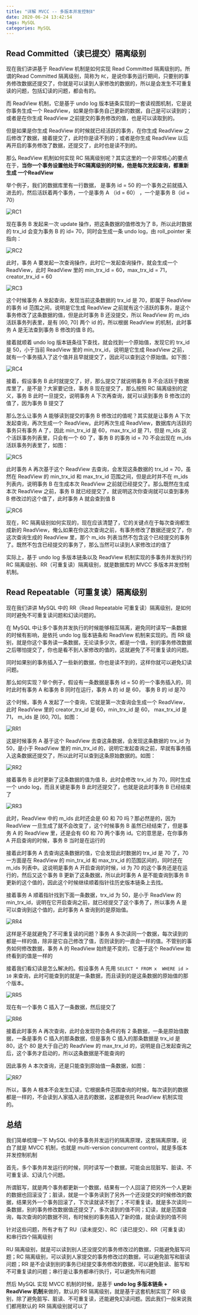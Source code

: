 ```yaml
---
title: "详解 MVCC -- 多版本并发控制Ⅱ"
date: 2020-06-24 13:42:54
tags: MySQL
categories: MySQL
---
```


## Read Committed（读已提交）隔离级别

现在我们讲讲基于 ReadView 机制是如何实现 Read Committed 隔离级别的。所谓的Read Committed 隔离级别，简称为 `RC`，是说你事务运行期间，只要别的事务修改数据还提交了，你就是可以读到人家修改的数据的，所以是会发生不可重复读的问题，包括幻读的问题，都会有的。



而 ReadView 机制，它是基于 undo log 版本链条实现的一套读视图机制，它是说你事务生成一个 ReadView，如果是你事务自己更新的数据，自己是可以读到的；或者是在你生成 ReadView 之前提交的事务修改的值，也是可以读取到的。



但是如果是你生成 ReadView 的时候就已经活跃的事务，在你生成 ReadView 之后修改了数据，接着提交了，此时你是读不到的；或者是你生成 ReadView 以后再开启的事务修改了数据，还提交了，此时也是读不到的。



那么 ReadView 机制如何实现 RC 隔离级别呢？其实这里的一个非常核心的要点在于，**当你一个事务设置他处于RC隔离级别的时候，他是每次发起查询，都重新生成 一个ReadView**



举个例子，我们的数据库里有一行数据， 是事务 id = 50 的一个事务之前就插入进去的，然后活跃着两个事务，一个是事务 A （id = 60） ，一个是事务 B（id = 70）

![RC1](详解-MVCC-多版本并发控制-Ⅱ/RC1.png)



现在事务 B 发起来一次 update 操作，把这条数据的值修改为了 B，所以此时数据的 trx_id 会变为事务 B 的 id= 70，同时会生成一条 undo log，由 roll_pointer 来指向：

![RC2](详解-MVCC-多版本并发控制-Ⅱ/RC2.png)



此时，事务 A 要发起一次查询操作，此时它一发起查询操作，就会生成一个 ReadView，此时 ReadView 里的 min_trx_id = 60，max_trx_id = 71，creator_trx_id = 60

![RC3](详解-MVCC-多版本并发控制-Ⅱ/RC3.png)



这个时候事务 A 发起查询，发现当前这条数据的 trx_id 是 70，即属于 ReadView 的事务 id 范围之间，说明是它生成 ReadView 之前就有这个活跃的事务，是这个事务修改了这条数据的值，但是此时事务 B 还没提交，所以 ReadView 的 m_ids 活跃事务列表里，是有 [60, 70] 两个 id 的，所以根据 ReadView 的机制，此时事务 A 是无法查到事务 B 修改的值 B 的。



接着就顺着 undo log 版本链条往下查找，就会找到一个原始值，发现它的 trx_id 是 50，小于当前 ReadView 里的 min_trx_id，说明是它生成 ReadView 之前，就有一个事务插入了这个值并且早就提交了，因此可以查到这个原始值。如下图：

![RC4](详解-MVCC-多版本并发控制-Ⅱ/RC4.png)



接着，假设事务 B 此时就提交了，好，那么提交了就说明事务 B 不会活跃于数据库里了，是不是？大家要记住，事务 B 现在提交了，那么按照 RC 隔离级别的定义，事务 B 此时一旦提交，说明事务 A 下次再查询，就可以读到事务 B 修改过的值了，因为事务 B 提交了



那么怎么让事务 A 能够读到提交的事务 B 修改过的值呢？其实就是让事务 A 下次发起查询，再次生成一个 ReadView。此时再次生成 ReadView，数据库内活跃的事务只有事务 A 了，因此 min_trx_id 是 60，max_trx_id 是 71，但是 m_ids 这个活跃事务列表里，只会有一个 60 了，事务 B 的事务 id = 70 不会出现在 m_ids 活跃事务列表里了，如图：

![RC5](详解-MVCC-多版本并发控制-Ⅱ/RC5.png)



此时事务 A 再次基于这个 ReadView 去查询，会发现这条数据的 trx_id = 70，虽然在 ReadView 的 min_trx_id 和 max_trx_id 范围之间，但是此时并不在 m_ids 列表内，说明事务 B 在生成本次 ReadView 之前就已经提交了。那么既然在生成本次 ReadView 之前，事务 B 就已经提交了，就说明这次你查询就可以查到事务 B 修改过的这个值了，此时事务 A 就会查到值 B

![RC6](详解-MVCC-多版本并发控制-Ⅱ/RC6.png)



现在，RC 隔离级别如何实现的，现在应该清楚了，它的关键点在于每次查询都生成新的 ReadView，俺么如果在你这次查询之前，有事务修改了数据还提交了，你这次查询生成的 ReadView 里，那个 m_ids 列表当然不包含这个已经提交的事务了。既然不包含已经提交的事务了，那么当然可以读到人家修改过的值了



实际上，基于 undo log 多版本链条以及 ReadView 机制实现的多事务并发执行的 RC 隔离级别、RR（可重复读）隔离级别，就是数据库的 MVCC 多版本并发控制机制。



## Read Repeatable（可重复读）隔离级别

现在我们讲讲 MySQL 中的 RR（Read Repeatable 可重复读）隔离级别，是如何同时避免不可重复读问题和幻读问题的。



在 MySQL 中让多个事务并发执行的时候能够相互隔离，避免同时读写一条数据的时候有影响，是依托 undo log 版本链条和 ReadView 机制来实现的。而 RR 级别，就是你这个事务读一条数据，无论读多少次，都是一个值，别的事务修改数据之后哪怕提交了，你也是看不到人家修改的值的，这就避免了不可重复读的问题。



同时如果别的事务插入了一些新的数据，你也是读不到的，这样你就可以避免幻读问题。



那么如何实现？举个例子，假设有一条数据是事务 id = 50 的一个事务插入的，同时此时有事务 A 和事务 B 同时在运行，事务 A 的 id 是 60， 事务 B 的 id 是70



这个时候，事务 A 发起了一个查询，它就是第一次查询会生成一个 ReadView，此时 ReadView 里的 creator_trx_id 是 60，min_trx_id 是 60， max_trx_id 是 71， m_ids 是 [60, 70]。如图：

![RR1](详解-MVCC-多版本并发控制-Ⅱ/RR1.png)



这是时候事务 A 基于这个 ReadView 去查这条数据，会发现这条数据的 trx_id 为 50，是小于 ReadView 里的 min_trx_id 的，说明它发起查询之前，早就有事务插入这条数据还提交了，所以此时可以查到这条原始数据的。如图：

![RR2](详解-MVCC-多版本并发控制-Ⅱ/RR2.png)



接着事务 B 此时更新了这条数据的值为值 B，此时会修改 trx_id 为 70，同时生成一个 undo log，而且关键是事务 B 此时还提交了，也就是说此时事务 B 已经结束了

![RR3](详解-MVCC-多版本并发控制-Ⅱ/RR3.png)



此时，ReadView 中的 m_ids 此时还会是 60 和 70 吗？那必然是的，因为 ReadView 一旦生成了就不会改变了，这个时候事务 B 虽然已经结束了，但是事务 A 的 ReadView 里，还是会有 60 和 70 两个事务 id。它的意思是，在你事务 A 开启查询的时候，事务 B 当时是在运行的



接着此时事务 A 去查询这条数据的值，它会发现此时数据的 trx_id 是 70 了，70 一方面是在 ReadView 的 min_trx_id 和 max_trx_id 的范围区间的，同时还在 m_ids 列表中。这说明是事务 A 开启查询的时候，id 为 70 的这个事务还是在运行的，然后又这个事务 B 更新了这条数据，所以此时事务 A 是不能查询到事务 B 更新的这个值的，因此这个时候继续顺着指针往历史版本链条上去找。



接着事务 A 顺着指针找到下面一条数据，trx_id 为 50，是小于 ReadView 的 min_trx_id，说明在它开启查询之前，就已经提交了这个事务了，所以事务 A 是可以查询到这个值的，此时事务 A 查询到的是原始值。

![RR4](详解-MVCC-多版本并发控制-Ⅱ/RR4.png)



这样是不是就避免了不可重复读的问题？事务 A 多次读同一个数据，每次读到的都是一样的值，除非是它自己修改了值，否则读到的一直会一样的值。不管别的事务如何修改数据，事务 A 的 ReadView 始终是不变的，它基于这个 ReadView 始终看到的值是一样的



接着我们看幻读是怎么解决的。假设事务 A 先用 `SELECT * FROM x  WHERE id > 10` 来查询，此时可能查到的就是一条数据，而且读到的是这条数据的原始值的那个版本。

![RR5](详解-MVCC-多版本并发控制-Ⅱ/RR5.png)



现在有一个事务 C 插入了一条数据，然后提交了

![RR6](详解-MVCC-多版本并发控制-Ⅱ/RR6.png)



接着此时事务 A 再次查询，此时会发现符合条件的有 2 条数据，一条是原始值数据，一条是事务 C 插入的那条数据，但是事务 C 插入的那条数据是 trx_id 是 80，这个 80 是大于自己的 ReadView 的 max_trx_id 的，说明是自己发起查询之后，这个事务才启动的，所以这条数据是不能查询的



因此事务 A 本次查询，还是只能查到原始值一条数据，如图：

![RR7](详解-MVCC-多版本并发控制-Ⅱ/RR7.png)



所以，事务 A 根本不会发生幻读，它根据条件范围查询的时候，每次读到的数据都是一样的，不会读到人家插入进去的数据，这都是依托 ReadView 机制实现的。



## 总结

我们简单梳理一下 MySQL 中的多事务并发运行的隔离原理，这套隔离原理，说白了就是 MVCC 机制，也就是 multi-version concurrent control，就是多版本并发控制机制



首先，多个事务并发运行的时候，同时读写一个数据，可能会出现脏写、脏读、不可重复读、幻读几个问题。



所谓脏写，就是两个事务都更新一个数据，结果有一个人回滚了把另外一个人更新的数据也回滚没了；脏读，就是一个事务读到了另外一个还没提交的时候修改的数据，结果另外一个事务回滚了，下次读就读不到了；不可重复读，就是多次读同一条数据，别的事务修改数据值还提交了，多次读到的值不同；幻读，就是范围查询，每次查询的的数据不同，有时候别的事务插入了新的值，就会读到的值不同



针对这些问题，所有才有了 RU（读未提交）、RC（读已提交）、RR（可重复读） 和串行四个隔离级别



RU 隔离级别，就是可以读到别人还没提交的事务修改过的数据，只能避免脏写问题；RC 隔离级别，可以读到人家提交的事务修改过的数据，可以避免脏写和脏读问题；RR 是不会读到别的事务已经提交事务修改的数据，可以避免脏读、脏写和不可重复读的问题；串行是让事务都串行执行，可以避免所有问题



然后 MySQL 实现 MVCC 机制的时候，是基于 **undo log 多版本链条 + ReadView 机制**来做的，默认的 RR 隔离级别，就是基于这套机制实现了 RR 级别，除了避免脏写、脏读、不可重复读，还能避免幻读问题。因此我们一般来说我们都用默认的 RR 隔离级别就可以了









